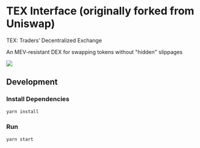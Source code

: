 # TEX Interface (originally forked from Uniswap)

TEX: Traders’ Decentralized Exchange

An MEV-resistant DEX for swapping tokens without "hidden" slippages

![](TEXDemo.gif)


## Development

### Install Dependencies

```bash
yarn install
```

### Run

```bash
yarn start
```
